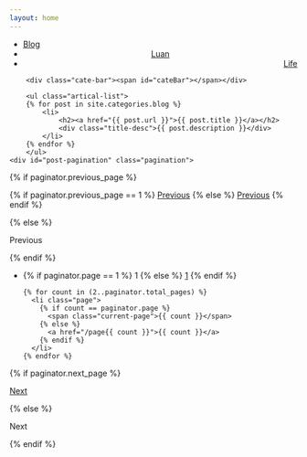 ```yaml
---
layout: home
---
```



<div class="index-content blog">
    <div class="section">
        <ul class="artical-cate">
            <li class="on"><a href="/"><span>Blog</span></a></li>
            <li style="text-align:center"><a href="/opinion"><span>Luan</span></a></li>
            <li style="text-align:right"><a href="/project"><span>Life</span></a></li>
        </ul>

        <div class="cate-bar"><span id="cateBar"></span></div>

        <ul class="artical-list">
        {% for post in site.categories.blog %}
            <li>
                <h2><a href="{{ post.url }}">{{ post.title }}</a></h2>
                <div class="title-desc">{{ post.description }}</div>
            </li>
        {% endfor %}
        </ul>
	<div id="post-pagination" class="pagination">
  {% if paginator.previous_page %}
    <p class="previous">
      {% if paginator.previous_page == 1 %}
        <a href="/">Previous</a>
      {% else %}
        <a href="{{ paginator.previous_page_path }}">Previous</a>
      {% endif %}
    </p>
  {% else %}
    <p class="previous disabled">
      <span>Previous</span>
    </p>
  {% endif %}

  <ul class="pages">
    <li class="page">
      {% if paginator.page == 1 %}
        <span class="current-page">1</span>
      {% else %}
        <a href="/">1</a>
      {% endif %}
    </li>

    {% for count in (2..paginator.total_pages) %}
      <li class="page">
        {% if count == paginator.page %}
          <span class="current-page">{{ count }}</span>
        {% else %}
          <a href="/page{{ count }}">{{ count }}</a>
        {% endif %}
      </li>
    {% endfor %}
  </ul>

  {% if paginator.next_page %}
    <p class="next">
      <a href="{{ paginator.next_page_path }}">Next</a>
    </p>
  {% else %}
    <p class="next disabled">
      <span>Next</span>
    </p>
  {% endif %}

</div>
    </div>
    <div class="aside">
    </div>
</div>
